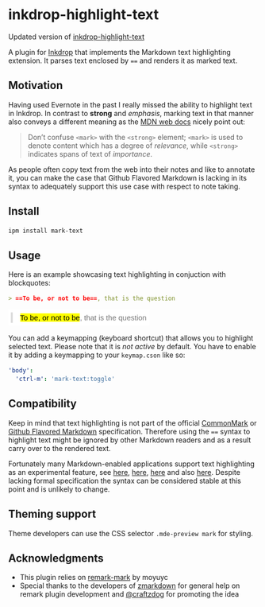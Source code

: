 # inkdrop-highlight-text

Updated version of [inkdrop-highlight-text](https://github.com/sambrezo/inkdrop-highlight-text)

A plugin for [Inkdrop](https://www.inkdrop.info/) that implements the Markdown text highlighting extension. It parses text enclosed by `==` and renders it as marked text.

## Motivation
Having used Evernote in the past I really missed the ability to highlight text in Inkdrop. In contrast to **strong** and *emphasis*, marking text in that manner also conveys a different meaning as the [MDN web docs](https://developer.mozilla.org/en-US/docs/Web/HTML/Element/mark) nicely point out:

> Don’t confuse `<mark>` with the `<strong>` element; `<mark>` is used to denote content which has a degree of *relevance*, while `<strong>` indicates spans of text of *importance*.

As people often copy text from the web into their notes and like to annotate it, you can make the case that Github Flavored Markdown is lacking in its syntax to adequately support this use case with respect to note taking.

## Install

```sh
ipm install mark-text
```

## Usage
Here is an example showcasing text highlighting in conjuction with blockquotes:

```markdown
> ==To be, or not to be==, that is the question
```

![usage example](https://raw.githubusercontent.com/notapianokey/inkdrop-highlight-text/master/assets/usage-example.png)

You can add a keymapping (keyboard shortcut) that allows you to highlight selected text. Please note that it is *not active* by default. You have to enable it by adding a keymapping to your `keymap.cson` like so:

```yaml
'body':
  'ctrl-m': 'mark-text:toggle'
```

## Compatibility

Keep in mind that text highlighting is not part of the official [CommonMark](https://spec.commonmark.org/) or [Github Flavored Markdown](https://github.github.com/gfm/) specification. Therefore using the `==` syntax to highlight text might be ignored by other Markdown readers and as a result carry over to the rendered text.

Fortunately many Markdown-enabled applications support text highlighting as an experimental feature, see [here](https://github.com/jonschlinkert/remarkable/tree/dev#syntax-extensions), [here](http://support.typora.io/Markdown-Reference/), [here](https://help.ghost.org/article/4-markdown-guide) and also [here](https://talk.commonmark.org/t/highlighting-text-with-the-mark-element/840). Despite lacking formal specification the syntax can be considered stable at this point and is unlikely to change.

## Theming support

Theme developers can use the CSS selector `.mde-preview mark` for styling.

## Acknowledgments

* This plugin relies on [remark-mark](https://www.npmjs.com/package/remark-mark) by moyuyc
* Special thanks to the developers of [zmarkdown](https://github.com/zestedesavoir/zmarkdown) for general help on remark plugin development and [@craftzdog](https://github.com/craftzdog) for promoting the idea

